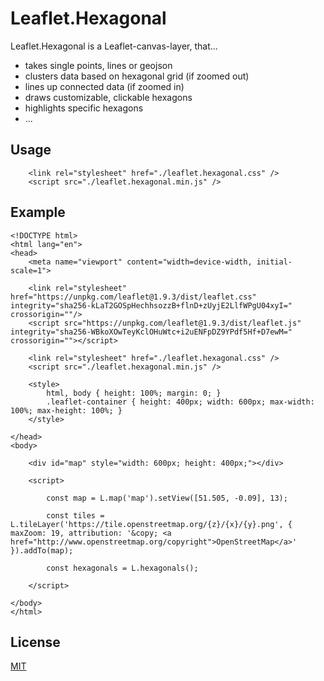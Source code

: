 # Leaflet.Hexagonal

Leaflet.Hexagonal is a Leaflet-canvas-layer, that...
- takes single points, lines or geojson
- clusters data based on hexagonal grid (if zoomed out)
- lines up connected data (if zoomed in)
- draws customizable, clickable hexagons
- highlights specific hexagons
- ...  

## Usage

```
    <link rel="stylesheet" href="./leaflet.hexagonal.css" />
    <script src="./leaflet.hexagonal.min.js" />
```


## Example
```
<!DOCTYPE html>
<html lang="en">
<head>
	<meta name="viewport" content="width=device-width, initial-scale=1">

    <link rel="stylesheet" href="https://unpkg.com/leaflet@1.9.3/dist/leaflet.css" integrity="sha256-kLaT2GOSpHechhsozzB+flnD+zUyjE2LlfWPgU04xyI=" crossorigin=""/>
    <script src="https://unpkg.com/leaflet@1.9.3/dist/leaflet.js" integrity="sha256-WBkoXOwTeyKclOHuWtc+i2uENFpDZ9YPdf5Hf+D7ewM=" crossorigin=""></script>

    <link rel="stylesheet" href="./leaflet.hexagonal.css" />
    <script src="./leaflet.hexagonal.min.js" />
	
    <style>
		html, body { height: 100%; margin: 0; }
		.leaflet-container { height: 400px; width: 600px; max-width: 100%; max-height: 100%; }
	</style>

</head>
<body>

    <div id="map" style="width: 600px; height: 400px;"></div>

    <script>

	    const map = L.map('map').setView([51.505, -0.09], 13);

	    const tiles = L.tileLayer('https://tile.openstreetmap.org/{z}/{x}/{y}.png', { maxZoom: 19, attribution: '&copy; <a href="http://www.openstreetmap.org/copyright">OpenStreetMap</a>' }).addTo(map);

        const hexagonals = L.hexagonals();	

    </script>

</body>
</html>
```



## License

[MIT](https://choosealicense.com/licenses/mit/)
